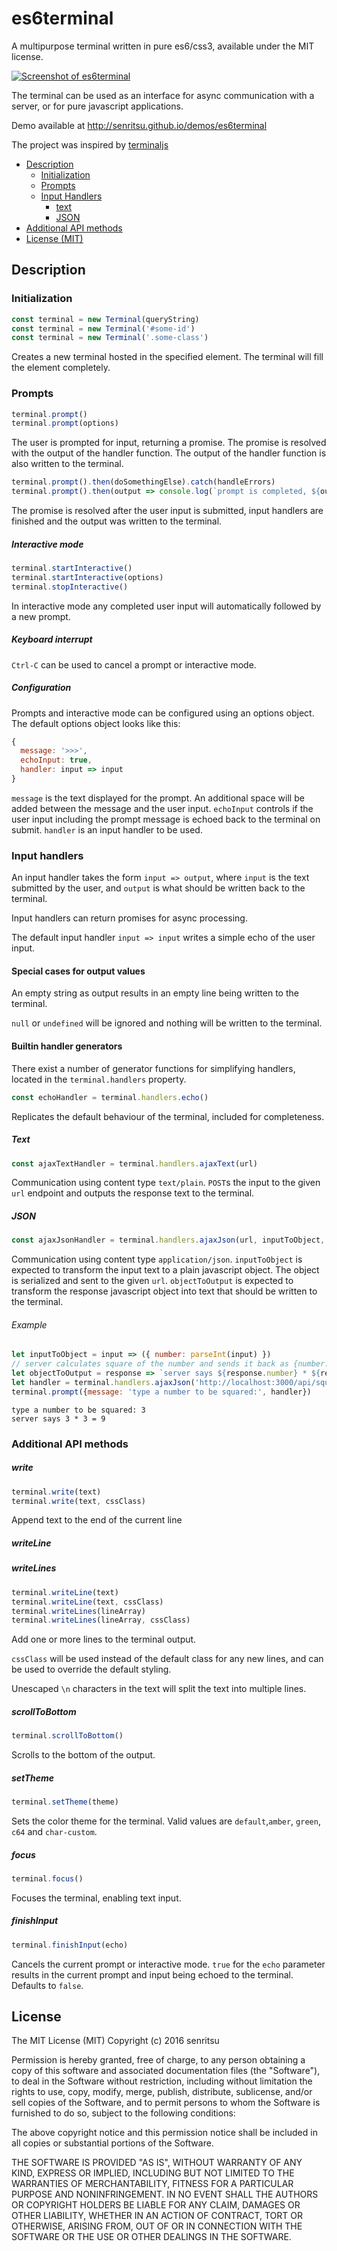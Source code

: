 # es6terminal

A multipurpose terminal written in pure es6/css3, available under the MIT license.

[![Screenshot of es6terminal](https://senritsu.github.io/demos/es6terminal/screenshot_01.png)](http://senritsu.github.io/demos/es6terminal)

The terminal can be used as an interface for async communication with a server, or for pure javascript applications.

Demo available at http://senritsu.github.io/demos/es6terminal

The project was inspired by [terminaljs](https://github.com/eosterberg/terminaljs)

- [Description](#desc)
  - [Initialization](#init)
  - [Prompts](#prompts)
  - [Input Handlers](#handlers)
    - [text](#text)
    - [JSON](#json)
- [Additional API methods](#api)
- [License (MIT)](#license)

<a name="desc"/>

## Description

<a name="init"/>

### Initialization

```javascript
const terminal = new Terminal(queryString)
const terminal = new Terminal('#some-id')
const terminal = new Terminal('.some-class')
```

Creates a new terminal hosted in the specified element. The terminal will fill the element completely.

<a name="prompts"/>

### Prompts

```javascript
terminal.prompt()
terminal.prompt(options)
```
The user is prompted for input, returning a promise. The promise is resolved with the output of the handler function. The output of the handler function is also written to the terminal.

```javascript
terminal.prompt().then(doSomethingElse).catch(handleErrors)
terminal.prompt().then(output => console.log(`prompt is completed, ${output} was written to the terminal.`))
```

The promise is resolved after the user input is submitted, input handlers are finished and the output was written to the terminal.

##### Interactive mode

```javascript
terminal.startInteractive()
terminal.startInteractive(options)
terminal.stopInteractive()
```

In interactive mode any completed user input will automatically followed by a new prompt.

##### Keyboard interrupt

`Ctrl-C` can be used to cancel a prompt or interactive mode.

##### Configuration

Prompts and interactive mode can be configured using an options object. The default options object looks like this:

```javascript
{
  message: '>>>',
  echoInput: true,
  handler: input => input
}
```

`message` is the text displayed for the prompt. An additional space will be added between the message and the user input.
`echoInput` controls if the user input including the prompt message is echoed back to the terminal on submit.
`handler` is an input handler to be used.

<a name="handlers"/>

### Input handlers

An input handler takes the form `input => output`, where `input` is the text submitted by the user, and `output` is what should be written back to the terminal.

Input handlers can return promises for async processing.

The default input handler `input => input` writes a simple echo of the user input.

#### Special cases for output values

An empty string as output results in an empty line being written to the terminal. 

`null` or `undefined` will be ignored and nothing will be written to the terminal.

#### Builtin handler generators

There exist a number of generator functions for simplifying handlers, located in the `terminal.handlers` property.

```javascript
const echoHandler = terminal.handlers.echo()
```

Replicates the default behaviour of the terminal, included for completeness.

<a name="text"/>

##### Text

```javascript
const ajaxTextHandler = terminal.handlers.ajaxText(url)
```

Communication using content type `text/plain`. `POST`s the input to the given `url` endpoint and outputs the response text to the terminal.

<a name="json"/>

##### JSON

```javascript
const ajaxJsonHandler = terminal.handlers.ajaxJson(url, inputToObject, objectToOutput)
```

Communication using content type `application/json`. `inputToObject` is expected to transform the input text to a plain javascript object. The object is serialized and sent to the given `url`. `objectToOutput` is expected to transform the response javascript object into text that should be written to the terminal.

###### Example

```javascript
let inputToObject = input => ({ number: parseInt(input) })
// server calculates square of the number and sends it back as {number: x, square: y}
let objectToOutput = response => `server says ${response.number} * ${response.number} = ${response.squared}`
let handler = terminal.handlers.ajaxJson('http://localhost:3000/api/square', inputToObject, objectToOutput)
terminal.prompt({message: 'type a number to be squared:', handler})
```

```
type a number to be squared: 3
server says 3 * 3 = 9
```

<a name="api"/>

### Additional API methods

##### write

```javascript
terminal.write(text)
terminal.write(text, cssClass)
```

Append text to the end of the current line

##### writeLine
##### writeLines

```javascript
terminal.writeLine(text)
terminal.writeLine(text, cssClass)
terminal.writeLines(lineArray)
terminal.writeLines(lineArray, cssClass)
```

Add one or more lines to the terminal output.

`cssClass` will be used instead of the default class for any new lines, and can be used to override the default styling.

Unescaped `\n` characters in the text will split the text into multiple lines.

##### scrollToBottom

```javascript
terminal.scrollToBottom()
```

Scrolls to the bottom of the output.

##### setTheme

```javascript
terminal.setTheme(theme)
```

Sets the color theme for the terminal. Valid values are `default`,`amber`, `green`, `c64` and `char-custom`.

##### focus

```javascript
terminal.focus()
```

Focuses the terminal, enabling text input.

##### finishInput

```javascript
terminal.finishInput(echo)
```

Cancels the current prompt or interactive mode. `true` for the `echo` parameter results in the current prompt and input being echoed to the terminal. Defaults to `false`.

<a name="license"/>

## License

The MIT License (MIT)
Copyright (c) 2016 senritsu

Permission is hereby granted, free of charge, to any person obtaining a copy of this software and associated documentation files (the "Software"), to deal in the Software without restriction, including without limitation the rights to use, copy, modify, merge, publish, distribute, sublicense, and/or sell copies of the Software, and to permit persons to whom the Software is furnished to do so, subject to the following conditions:

The above copyright notice and this permission notice shall be included in all copies or substantial portions of the Software.

THE SOFTWARE IS PROVIDED "AS IS", WITHOUT WARRANTY OF ANY KIND, EXPRESS OR IMPLIED, INCLUDING BUT NOT LIMITED TO THE WARRANTIES OF MERCHANTABILITY, FITNESS FOR A PARTICULAR PURPOSE AND NONINFRINGEMENT. IN NO EVENT SHALL THE AUTHORS OR COPYRIGHT HOLDERS BE LIABLE FOR ANY CLAIM, DAMAGES OR OTHER LIABILITY, WHETHER IN AN ACTION OF CONTRACT, TORT OR OTHERWISE, ARISING FROM, OUT OF OR IN CONNECTION WITH THE SOFTWARE OR THE USE OR OTHER DEALINGS IN THE SOFTWARE.
